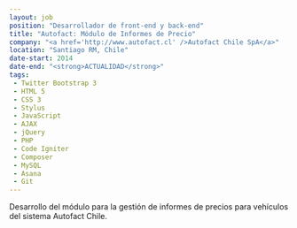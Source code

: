 ```yaml
---
layout: job
position: "Desarrollador de front-end y back-end"
title: "Autofact: Módulo de Informes de Precio"
company: "<a href='http://www.autofact.cl' />Autofact Chile SpA</a>"
location: "Santiago RM, Chile"
date-start: 2014
date-end: "<strong>ACTUALIDAD</strong>"
tags:
 - Twitter Bootstrap 3
 - HTML 5
 - CSS 3
 - Stylus
 - JavaScript
 - AJAX
 - jQuery
 - PHP
 - Code Igniter
 - Composer
 - MySQL
 - Asana
 - Git
---
```


Desarrollo del módulo para la gestión de informes de precios para vehículos del sistema Autofact Chile.